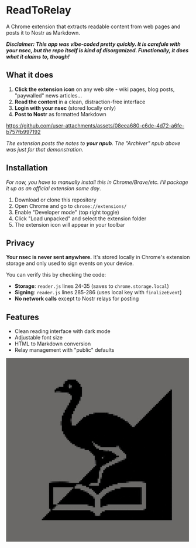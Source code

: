 # ReadToRelay

A Chrome extension that extracts readable content from web pages and posts it to Nostr as Markdown.

**_Disclaimer: This app was vibe-coded pretty quickly. It is carefule with your nsec, but the repo itself is kind of disorganized. Functionally, it does what it claims to, though!_**

## What it does

1. **Click the extension icon** on any web site - wiki pages, blog posts, "paywalled" news articles...
2. **Read the content** in a clean, distraction-free interface
3. **Login with your nsec** (stored locally only)
4. **Post to Nostr** as formatted Markdown

https://github.com/user-attachments/assets/08eea680-c6de-4d72-a6fe-b757fb997192  

_The extension posts the notes to **your npub**. The "Archiver" npub above was just for that demonstration_.


## Installation

_For now, you have to manually install this in Chrome/Brave/etc. I'll package it up as an official extension some day_.

1. Download or clone this repository
2. Open Chrome and go to `chrome://extensions/`
3. Enable "Developer mode" (top right toggle)
4. Click "Load unpacked" and select the extension folder
5. The extension icon will appear in your toolbar

## Privacy

**Your nsec is never sent anywhere.** It's stored locally in Chrome's extension storage and only used to sign events on your device.

You can verify this by checking the code:
- **Storage**: `reader.js` lines 24-35 (saves to `chrome.storage.local`)
- **Signing**: `reader.js` lines 285-286 (uses local key with `finalizeEvent`)
- **No network calls** except to Nostr relays for posting

## Features

- Clean reading interface with dark mode
- Adjustable font size
- HTML to Markdown conversion
- Relay management with "public" defaults

![icon](icon-with-bg.jpg)
